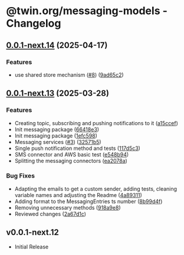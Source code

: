 # @twin.org/messaging-models - Changelog

## [0.0.1-next.14](https://github.com/twinfoundation/messaging/compare/messaging-models-v0.0.1-next.13...messaging-models-v0.0.1-next.14) (2025-04-17)


### Features

* use shared store mechanism ([#8](https://github.com/twinfoundation/messaging/issues/8)) ([9ad65c2](https://github.com/twinfoundation/messaging/commit/9ad65c239ba77bb75604a1f6e51b975357f3228d))

## [0.0.1-next.13](https://github.com/twinfoundation/messaging/compare/messaging-models-v0.0.1-next.12...messaging-models-v0.0.1-next.13) (2025-03-28)


### Features

* Creating topic, subscribing and pushing notifications to it ([a15ccef](https://github.com/twinfoundation/messaging/commit/a15ccef4c2b70d62dc967a5dc51cceb3259ee110))
* Init messaging package ([66418e3](https://github.com/twinfoundation/messaging/commit/66418e344fd198fe37caf409fb604a8cc58de337))
* Init messaging package ([1efc598](https://github.com/twinfoundation/messaging/commit/1efc598224e05461165d9c8ba8b392e8fac2e4b4))
* Messaging services ([#3](https://github.com/twinfoundation/messaging/issues/3)) ([32571b5](https://github.com/twinfoundation/messaging/commit/32571b5abf5d3fc3b168074c23507e926c5d00b0))
* Single push notification method and tests ([117d5c3](https://github.com/twinfoundation/messaging/commit/117d5c3e4471db12428f29ed07398b187bc9587c))
* SMS connector and AWS basic test ([e548b94](https://github.com/twinfoundation/messaging/commit/e548b94b225ad467872a73081e15e7626115f74f))
* Splitting the messaging connectors ([ea2078a](https://github.com/twinfoundation/messaging/commit/ea2078a90108bd625a6099d51a3deddb945f105b))


### Bug Fixes

* Adapting the emails to get a custom sender, adding tests, cleaning variable names and adjusting the Readme ([4a89311](https://github.com/twinfoundation/messaging/commit/4a8931141ec59a36bcdb99acf760be6fb90bfe79))
* Adding format to the MessagingEntries ts number ([8b99d4f](https://github.com/twinfoundation/messaging/commit/8b99d4f01c4f2b08da8d2affc1b9554fcb0d3690))
* Removing unnecessary methods ([918a9e8](https://github.com/twinfoundation/messaging/commit/918a9e828c2a8550afece5eeab41bb46902dd34a))
* Reviewed changes ([2a67d1c](https://github.com/twinfoundation/messaging/commit/2a67d1ccbbd3b82bbe7b464f3a858b216d35da0b))

## v0.0.1-next.12

- Initial Release
